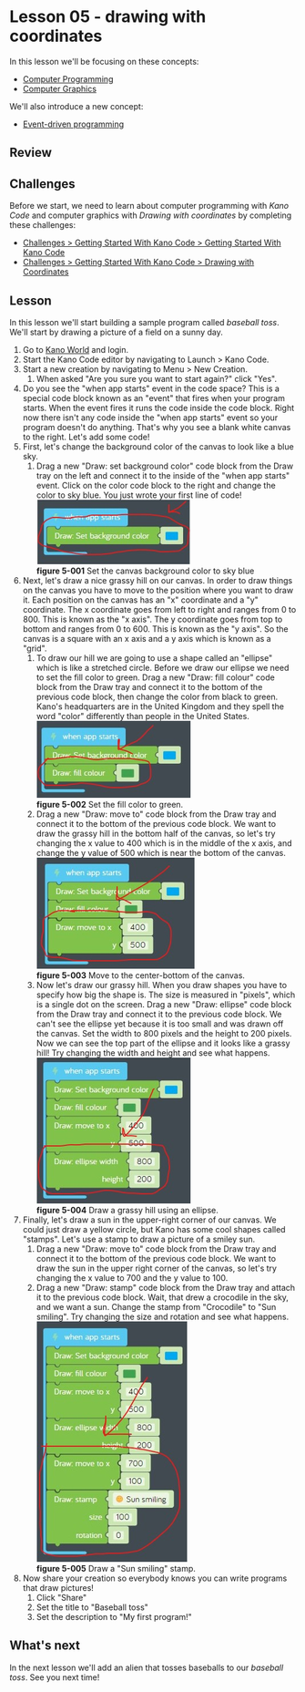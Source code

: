 # Lesson 05 - drawing with coordinates

In this lesson we'll be focusing on these concepts:

* [Computer Programming](https://en.wikipedia.org/wiki/Computer_programming)
* [Computer Graphics](https://en.wikipedia.org/wiki/Computer_graphics)

We'll also introduce a new concept:

* [Event-driven programming](https://en.wikipedia.org/wiki/Event-driven_programming)

## Review

## Challenges

Before we start, we need to learn about computer programming with *Kano Code* and computer graphics with *Drawing with coordinates* by completing these challenges:

* [Challenges > Getting Started With Kano Code > Getting Started With Kano Code](https://code.kano.me/challenge/CLUB01/CLUB01_00_intro)
* [Challenges > Getting Started With Kano Code > Drawing with Coordinates](https://code.kano.me/challenge/CLUB01/CLUB01_05_coordinates)

## Lesson

In this lesson we'll start building a sample program called *baseball toss*. We'll start by drawing a picture of a field on a sunny day.

1. Go to [Kano World](https://world.kano.me) and login.
1. Start the Kano Code editor by navigating to Launch > Kano Code.
1. Start a new creation by navigating to Menu > New Creation.
    1. When asked "Are you sure you want to start again?" click "Yes".
1. Do you see the "when app starts" event in the code space? This is a special code block known as an "event" that fires when your program starts. When the event fires it runs the code inside the code block. Right now there isn't any code inside the "when app starts" event so your program doesn't do anything. That's why you see a blank white canvas to the right. Let's add some code!
1. First, let's change the background color of the canvas to look like a blue sky.
    1. Drag a new "Draw: set background color" code block from the Draw tray on the left and connect it to the inside of the "when app starts" event. Click on the color code block to the right and change the color to sky blue. You just wrote your first line of code!  
    ![5-001](./images/5-001.jpg)  
    **figure 5-001** Set the canvas background color to sky blue
1. Next, let's draw a nice grassy hill on our canvas. In order to draw things on the canvas you have to move to the position where you want to draw it. Each position on the canvas has an "x" coordinate and a "y" coordinate. The x coordinate goes from left to right and ranges from 0 to 800. This is known as the "x axis". The y coordinate goes from top to bottom and ranges from 0 to 600. This is known as the "y axis". So the canvas is a square with an x axis and a y axis which is known as a "grid".
    1. To draw our hill we are going to use a shape called an "ellipse" which is like a stretched circle. Before we draw our ellipse we need to set the fill color to green. Drag a new "Draw: fill colour" code block from the Draw tray and connect it to the bottom of the previous code block, then change the color from black to green. Kano's headquarters are in the United Kingdom and they spell the word "color" differently than people in the United States.  
    ![5-002](./images/5-002.jpg)  
    **figure 5-002** Set the fill color to green.
    1. Drag a new "Draw: move to" code block from the Draw tray and connect it to the bottom of the previous code block. We want to draw the grassy hill in the bottom half of the canvas, so let's try changing the x value to 400 which is in the middle of the x axis, and change the y value of 500 which is near the bottom of the canvas.  
    ![5-003](./images/5-003.jpg)  
    **figure 5-003** Move to the center-bottom of the canvas.
    1. Now let's draw our grassy hill. When you draw shapes you have to specify how big the shape is. The size is measured in "pixels", which is a single dot on the screen. Drag a new "Draw: ellipse" code block from the Draw tray and connect it to the previous code block. We can't see the ellipse yet because it is too small and was drawn off the canvas. Set the width to 800 pixels and the height to 200 pixels. Now we can see the top part of the ellipse and it looks like a grassy hill! Try changing the width and height and see what happens.  
    ![5-004](./images/5-004.jpg)  
    **figure 5-004** Draw a grassy hill using an ellipse.
1. Finally, let's draw a sun in the upper-right corner of our canvas. We could just draw a yellow circle, but Kano has some cool shapes called "stamps". Let's use a stamp to draw a picture of a smiley sun.
    1. Drag a new "Draw: move to" code block from the Draw tray and connect it to the bottom of the previous code block. We want to draw the sun in the upper right corner of the canvas, so let's try changing the x value to 700 and the y value to 100.  
    1. Drag a new "Draw: stamp" code block from the Draw tray and attach it to the previous code block. Wait, that drew a crocodile in the sky, and we want a sun. Change the stamp from "Crocodile" to "Sun smiling". Try changing the size and rotation and see what happens.  
    ![5-005](./images/5-005.jpg)  
    **figure 5-005** Draw a "Sun smiling" stamp.
1. Now share your creation so everybody knows you can write programs that draw pictures!
    1. Click "Share"
    1. Set the title to "Baseball toss"
    1. Set the description to "My first program!"

## What's next

In the next lesson we'll add an alien that tosses baseballs to our *baseball toss*. See you next time!
